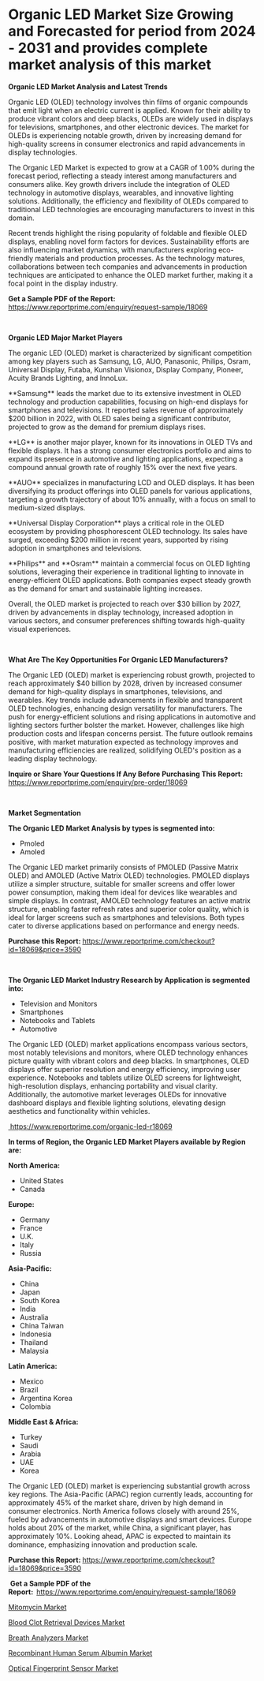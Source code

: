 <p><h1>Organic LED Market Size Growing and Forecasted for period from 2024 - 2031 and provides complete market analysis of this market</h1></p><p><strong>Organic LED Market Analysis and Latest Trends</strong></p>
<p><p>Organic LED (OLED) technology involves thin films of organic compounds that emit light when an electric current is applied. Known for their ability to produce vibrant colors and deep blacks, OLEDs are widely used in displays for televisions, smartphones, and other electronic devices. The market for OLEDs is experiencing notable growth, driven by increasing demand for high-quality screens in consumer electronics and rapid advancements in display technologies.</p><p>The Organic LED Market is expected to grow at a CAGR of 1.00% during the forecast period, reflecting a steady interest among manufacturers and consumers alike. Key growth drivers include the integration of OLED technology in automotive displays, wearables, and innovative lighting solutions. Additionally, the efficiency and flexibility of OLEDs compared to traditional LED technologies are encouraging manufacturers to invest in this domain.</p><p>Recent trends highlight the rising popularity of foldable and flexible OLED displays, enabling novel form factors for devices. Sustainability efforts are also influencing market dynamics, with manufacturers exploring eco-friendly materials and production processes. As the technology matures, collaborations between tech companies and advancements in production techniques are anticipated to enhance the OLED market further, making it a focal point in the display industry.</p></p>
<p><strong>Get a Sample PDF of the Report:&nbsp;</strong> <a href="https://www.reportprime.com/enquiry/request-sample/18069?utm_campaign=75&utm_medium=2&utm_source=Github&utm_content=ia&utm_term=20112024&utm_id=organic-led">https://www.reportprime.com/enquiry/request-sample/18069</a></p>
<p>&nbsp;</p>
<p><strong>Organic LED Major Market Players</strong></p>
<p><p>The organic LED (OLED) market is characterized by significant competition among key players such as Samsung, LG, AUO, Panasonic, Philips, Osram, Universal Display, Futaba, Kunshan Visionox, Display Company, Pioneer, Acuity Brands Lighting, and InnoLux. </p><p>**Samsung** leads the market due to its extensive investment in OLED technology and production capabilities, focusing on high-end displays for smartphones and televisions. It reported sales revenue of approximately $200 billion in 2022, with OLED sales being a significant contributor, projected to grow as the demand for premium displays rises.</p><p>**LG** is another major player, known for its innovations in OLED TVs and flexible displays. It has a strong consumer electronics portfolio and aims to expand its presence in automotive and lighting applications, expecting a compound annual growth rate of roughly 15% over the next five years.</p><p>**AUO** specializes in manufacturing LCD and OLED displays. It has been diversifying its product offerings into OLED panels for various applications, targeting a growth trajectory of about 10% annually, with a focus on small to medium-sized displays.</p><p>**Universal Display Corporation** plays a critical role in the OLED ecosystem by providing phosphorescent OLED technology. Its sales have surged, exceeding $200 million in recent years, supported by rising adoption in smartphones and televisions.</p><p>**Philips** and **Osram** maintain a commercial focus on OLED lighting solutions, leveraging their experience in traditional lighting to innovate in energy-efficient OLED applications. Both companies expect steady growth as the demand for smart and sustainable lighting increases.</p><p>Overall, the OLED market is projected to reach over $30 billion by 2027, driven by advancements in display technology, increased adoption in various sectors, and consumer preferences shifting towards high-quality visual experiences.</p></p>
<p>&nbsp;</p>
<p><strong>What Are The Key Opportunities For Organic LED Manufacturers?</strong></p>
<p><p>The Organic LED (OLED) market is experiencing robust growth, projected to reach approximately $40 billion by 2028, driven by increased consumer demand for high-quality displays in smartphones, televisions, and wearables. Key trends include advancements in flexible and transparent OLED technologies, enhancing design versatility for manufacturers. The push for energy-efficient solutions and rising applications in automotive and lighting sectors further bolster the market. However, challenges like high production costs and lifespan concerns persist. The future outlook remains positive, with market maturation expected as technology improves and manufacturing efficiencies are realized, solidifying OLED's position as a leading display technology.</p></p>
<p><strong>Inquire or Share Your Questions If Any Before Purchasing This Report:</strong> <a href="https://www.reportprime.com/enquiry/pre-order/18069?utm_campaign=75&utm_medium=2&utm_source=Github&utm_content=ia&utm_term=20112024&utm_id=organic-led">https://www.reportprime.com/enquiry/pre-order/18069</a></p>
<p>&nbsp;</p>
<p><strong>Market Segmentation</strong></p>
<p><strong>The Organic LED Market Analysis by types is segmented into:</strong></p>
<p><ul><li>Pmoled</li><li>Amoled</li></ul></p>
<p><p>The Organic LED market primarily consists of PMOLED (Passive Matrix OLED) and AMOLED (Active Matrix OLED) technologies. PMOLED displays utilize a simpler structure, suitable for smaller screens and offer lower power consumption, making them ideal for devices like wearables and simple displays. In contrast, AMOLED technology features an active matrix structure, enabling faster refresh rates and superior color quality, which is ideal for larger screens such as smartphones and televisions. Both types cater to diverse applications based on performance and energy needs.</p></p>
<p><strong>Purchase this Report:&nbsp;</strong><a href="https://www.reportprime.com/checkout?id=18069&price=3590&utm_campaign=75&utm_medium=2&utm_source=Github&utm_content=ia&utm_term=20112024&utm_id=organic-led">https://www.reportprime.com/checkout?id=18069&price=3590</a></p>
<p>&nbsp;</p>
<p><strong>The Organic LED Market Industry Research by Application is segmented into:</strong></p>
<p><ul><li>Television and Monitors</li><li>Smartphones</li><li>Notebooks and Tablets</li><li>Automotive</li></ul></p>
<p><p>The Organic LED (OLED) market applications encompass various sectors, most notably televisions and monitors, where OLED technology enhances picture quality with vibrant colors and deep blacks. In smartphones, OLED displays offer superior resolution and energy efficiency, improving user experience. Notebooks and tablets utilize OLED screens for lightweight, high-resolution displays, enhancing portability and visual clarity. Additionally, the automotive market leverages OLEDs for innovative dashboard displays and flexible lighting solutions, elevating design aesthetics and functionality within vehicles.</p></p>
<p><a href="https://www.reportprime.com/organic-led-r18069?utm_campaign=75&utm_medium=2&utm_source=Github&utm_content=ia&utm_term=20112024&utm_id=organic-led">&nbsp;https://www.reportprime.com/organic-led-r18069</a></p>
<p><strong>In terms of Region, the Organic LED Market Players available by Region are:</strong></p>
<p>
    <p> <strong> North America: </strong>
        <ul>
            <li>United States</li>
            <li>Canada</li>
        </ul>
        </p> 
    <p> <strong> Europe: </strong>
        <ul>
            <li>Germany</li>
            <li>France</li>
            <li>U.K.</li>
            <li>Italy</li>
            <li>Russia</li>
        </ul>
        </p> 
    <p> <strong> Asia-Pacific: </strong>
        <ul>
            <li>China</li>
            <li>Japan</li>
            <li>South Korea</li>
            <li>India</li>
            <li>Australia</li>
            <li>China Taiwan</li>
            <li>Indonesia</li>
            <li>Thailand</li>
            <li>Malaysia</li>
        </ul>
        </p> 
    <p> <strong> Latin America: </strong>
        <ul>
            <li>Mexico</li>
            <li>Brazil</li>
            <li>Argentina Korea</li>
            <li>Colombia</li>
        </ul>
        </p> 
    <p> <strong> Middle East & Africa: </strong>
        <ul>
            <li>Turkey</li>
            <li>Saudi</li>
            <li>Arabia</li>
            <li>UAE</li>
            <li>Korea</li>
        </ul>
    </p>
    </p>
<p><p>The Organic LED (OLED) market is experiencing substantial growth across key regions. The Asia-Pacific (APAC) region currently leads, accounting for approximately 45% of the market share, driven by high demand in consumer electronics. North America follows closely with around 25%, fueled by advancements in automotive displays and smart devices. Europe holds about 20% of the market, while China, a significant player, has approximately 10%. Looking ahead, APAC is expected to maintain its dominance, emphasizing innovation and production scale.</p></p>
<p><strong>Purchase this Report: </strong><a href="https://www.reportprime.com/checkout?id=18069&price=3590&utm_campaign=75&utm_medium=2&utm_source=Github&utm_content=ia&utm_term=20112024&utm_id=organic-led">https://www.reportprime.com/checkout?id=18069&price=3590</a></p>
<p>&nbsp;<strong>Get a Sample PDF of the Report:&nbsp;&nbsp;</strong><a href="https://www.reportprime.com/enquiry/request-sample/18069?utm_campaign=75&utm_medium=2&utm_source=Github&utm_content=ia&utm_term=20112024&utm_id=organic-led">https://www.reportprime.com/enquiry/request-sample/18069</a></p>
<p><strong></strong></p>
<p><p><a href="https://issuu.com/reportprime-2/docs/mitomycin-market-size-2030.pptx_5ed3a077f28b16?utm_campaign=75&utm_medium=2&utm_source=Github&utm_content=ia&utm_term=20112024&utm_id=organic-led">Mitomycin Market</a></p><p><a href="https://www.linkedin.com/pulse/blood-clot-retrieval-devices-market-research-report-shows-impressive-gmvoe?utm_campaign=75&utm_medium=2&utm_source=Github&utm_content=ia&utm_term=20112024&utm_id=organic-led">Blood Clot Retrieval Devices Market</a></p><p><a href="https://www.linkedin.com/pulse/breath-analyzers-market-insights-industry-development-projected-qxooe?utm_campaign=75&utm_medium=2&utm_source=Github&utm_content=ia&utm_term=20112024&utm_id=organic-led">Breath Analyzers Market</a></p><p><a href="https://issuu.com/reportprime-2/docs/recombinant-human-serum-albumin-mar_f0d1b1e989ee69?utm_campaign=75&utm_medium=2&utm_source=Github&utm_content=ia&utm_term=20112024&utm_id=organic-led">Recombinant Human Serum Albumin Market</a></p><p><a href="https://github.com/LilianFaulkner65/Market-Research-Report-List-1/blob/main/optical-fingerprint-sensor-market.md?utm_campaign=75&utm_medium=2&utm_source=Github&utm_content=ia&utm_term=20112024&utm_id=organic-led">Optical Fingerprint Sensor Market</a></p></p>
